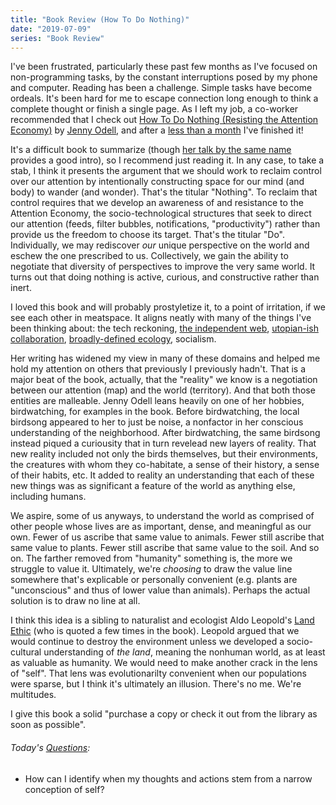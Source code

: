 ```yaml
---
title: "Book Review (How To Do Nothing)"
date: "2019-07-09"
series: "Book Review"
---
```


I've been frustrated, particularly these past few months as I've focused on non-programming tasks, by the constant interruptions posed by my phone and computer. Reading has been a challenge. Simple tasks have become ordeals. It's been hard for me to escape connection long enough to think a complete thought or finish a single page. As I left my job, a co-worker recommended that I check out [How To Do Nothing (Resisting the Attention Economy)](https://www.worldcat.org/title/how-to-do-nothing-resisting-the-attention-economy/oclc/1085144412&) by [Jenny Odell](http://www.jennyodell.com), and after a [less than a month](/blog/19/06/still-no-silver-bullet) I've finished it!

It's a difficult book to summarize (though [her talk by the same name](https://medium.com/@the_jennitaur/how-to-do-nothing-57e100f59bbb) provides a good intro), so I recommend just reading it. In any case, to take a stab, I think it presents the argument that we should work to reclaim control over our attention by intentionally constructing space for our mind (and body) to wander (and wonder). That's the titular "Nothing". To reclaim that control requires that we develop an awareness of and resistance to the Attention Economy, the socio-technological structures that seek to direct our attention (feeds, filter bubbles, notifications, "productivity") rather than provide us the freedom to choose its target. That's the titular "Do". Individually, we may rediscover _our_ unique perspective on the world and eschew the one prescribed to us. Collectively, we gain the ability to negotiate that diversity of perspectives to improve the very same world. It turns out that doing nothing is active, curious, and constructive rather than inert.

I loved this book and will probably prostyletize it, to a point of irritation, if we see each other in meatspace. It aligns neatly with many of the things I've been thinking about: the tech reckoning, [the independent web](/blog/19/06/dust-off-the-cobwebs), [utopian-ish collaboration](/blog/19/06/bwow-why-work), [broadly-defined ecology](https://www.worldcat.org/title/sand-county-almanac/oclc/999355608), socialism.

Her writing has widened my view in many of these domains and helped me hold my attention on others that previously I previously hadn't. That is a major beat of the book, actually, that the "reality" we know is a negotiation between our attention (map) and the world (territory). And that both those entities are malleable. Jenny Odell leans heavily on one of her hobbies, birdwatching, for examples in the book. Before birdwatching, the local birdsong appeared to her to just be noise, a nonfactor in her conscious understanding of the neighborhood. After birdwatching, the same birdsong instead piqued a curiousity that in turn revelead new layers of reality. That new reality included not only the birds themselves, but their environments, the creatures with whom they co-habitate, a sense of their history, a sense of their habits, etc. It added to reality an understanding that each of these new things was as significant a feature of the world as anything else, including humans.

We aspire, some of us anyways, to understand the world as comprised of other people whose lives are as important, dense, and meaningful as our own. Fewer of us ascribe that same value to animals. Fewer still ascribe that same value to plants. Fewer still ascribe that same value to the soil. And so on. The farther removed from "humanity" something is, the more we struggle to value it. Ultimately, we're _choosing_ to draw the value line somewhere that's explicable or personally convenient (e.g. plants are "unconscious" and thus of lower value than animals). Perhaps the actual solution is to draw no line at all.

I think this idea is a sibling to naturalist and ecologist Aldo Leopold's [Land Ethic](https://en.wikipedia.org/wiki/Land_ethic) (who is quoted a few times in the book). Leopold argued that we would continue to destroy the environment unless we developed a socio-cultural understanding of _the land_, meaning the nonhuman world, as at least as valuable as humanity. We would need to make another crack in the lens of "self". That lens was evolutionarilty convenient when our populations were sparse, but I think it's ultimately an illusion. There's no me. We're multitudes.

I give this book a solid "purchase a copy or check it out from the library as soon as possible".

<aside>
  <h6><em>Today's <a href="/blog/19/06/refining-questions/">Questions</a>:</em></h6>
  <ul>
    <li>How can I identify when my thoughts and actions stem from a narrow conception of self?</li>
  </ul>
</aside>
